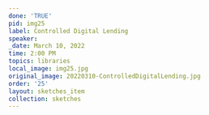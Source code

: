 ```yaml
---
done: 'TRUE'
pid: img25
label: Controlled Digital Lending
speaker:
_date: March 10, 2022
time: 2:00 PM
topics: libraries
local_image: img25.jpg
original_image: 20220310-ControlledDigitalLending.jpg
order: '25'
layout: sketches_item
collection: sketches
---
```

